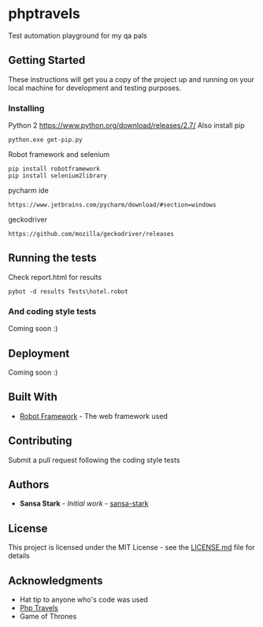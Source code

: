# phptravels

Test automation playground for my qa pals

## Getting Started

These instructions will get you a copy of the project up and running on your local machine for development and testing purposes.

### Installing

Python 2 https://www.python.org/download/releases/2.7/
Also install pip
```
python.exe get-pip.py 
```

Robot framework and selenium
```
pip install robotframework
pip install selenium2library
```

pycharm ide
```
https://www.jetbrains.com/pycharm/download/#section=windows
```

geckodriver
```
https://github.com/mozilla/geckodriver/releases
```

## Running the tests

Check report.html for results
```
pybot -d results Tests\hotel.robot
```

### And coding style tests

Coming soon :)

## Deployment

Coming soon :)

## Built With

* [Robot Framework](http://robotframework.org/) - The web framework used

## Contributing

Submit a pull request following the coding style tests

## Authors

* **Sansa Stark** - *Initial work* - [sansa-stark](https://github.com/sansa-stark)

## License

This project is licensed under the MIT License - see the [LICENSE.md](LICENSE.md) file for details

## Acknowledgments

* Hat tip to anyone who's code was used
* [Php Travels](http://www.phptravels.net/)
* Game of Thrones
